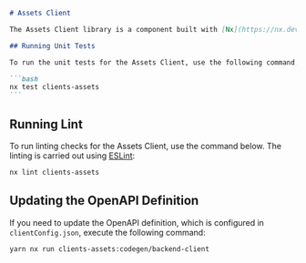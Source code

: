 ````markdown
# Assets Client

The Assets Client library is a component built with [Nx](https://nx.dev), providing functionality for managing assets within an application.

## Running Unit Tests

To run the unit tests for the Assets Client, use the following command. The tests are executed via [Jest](https://jestjs.io):

```bash
nx test clients-assets
```
````

## Running Lint

To run linting checks for the Assets Client, use the command below. The linting is carried out using [ESLint](https://eslint.org/):

```bash
nx lint clients-assets
```

## Updating the OpenAPI Definition

If you need to update the OpenAPI definition, which is configured in `clientConfig.json`, execute the following command:

```bash
yarn nx run clients-assets:codegen/backend-client
```

```

```
